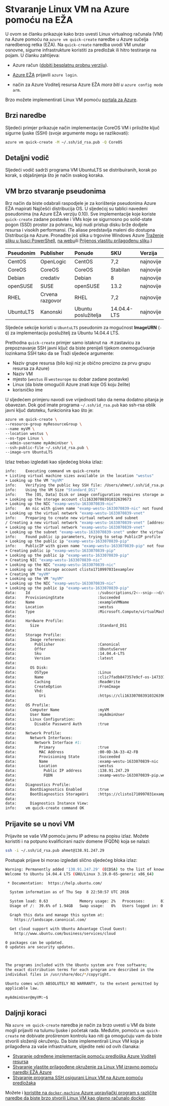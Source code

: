 <properties
   pageTitle="Stvaranje Linux VM na Azure pomoću na EŽA | Microsoft Azure"
   description="Stvaranje Linux VM na Azure pomoću na EŽA."
   services="virtual-machines-linux"
   documentationCenter=""
   authors="vlivech"
   manager="timlt"
   editor=""/>

<tags
   ms.service="virtual-machines-linux"
   ms.devlang="NA"
   ms.topic="hero-article"
   ms.tgt_pltfrm="vm-linux"
   ms.workload="infrastructure"
   ms.date="10/27/2016"
   ms.author="v-livech"/>


# <a name="create-a-linux-vm-on-azure-by-using-the-cli"></a>Stvaranje Linux VM na Azure pomoću na EŽA

U ovom se članku prikazuje kako brzo uvesti Linux virtualnog računala (VM) na Azure pomoću na `azure vm quick-create` naredbe u Azure sučelja naredbenog retka (EŽA). Na `quick-create` naredba uvodi VM unutar osnovne, sigurne infrastrukture koristiti za predložak ili hitro testiranje na pojam. U članku zahtijeva:

- Azure račun ([dobiti besplatnu probnu verziju](https://azure.microsoft.com/pricing/free-trial/)).

- [Azure EŽA](../xplat-cli-install.md) prijavili `azure login`.

- način za Azure Voditelj resursa Azure EŽA _mora biti u_ `azure config mode arm`.

Brzo možete implementirati Linux VM pomoću [portala za Azure](virtual-machines-linux-quick-create-portal.md).

## <a name="quick-commands"></a>Brzi naredbe

Sljedeći primjer prikazuje način implementacije CoreOS VM i priložite ključ sigurne ljuske (SSH) (svoje argumente mogu se razlikovati):

```bash
azure vm quick-create -M ~/.ssh/id_rsa.pub -Q CoreOS
```

## <a name="detailed-walkthrough"></a>Detaljni vodič

Sljedeći vodič sadrži programa VM UbuntuLTS se distribuiranih, korak po korak, s objašnjenja što je način svakog koraka.

## <a name="vm-quick-create-aliases"></a>VM brzo stvaranje pseudonima

Brz način da biste odabrali raspodjele je za korištenje pseudonima Azure EŽA mapirati Najčešći distribucija OS. U sljedećoj su tablici navedeni pseudonima (na Azure EŽA verziju 0.10). Sve implementacije koje koriste `quick-create` zadane postavke i VMs koje se sigurnosno po solid-state pogon (SSD) prostor za pohranu, koji nudi pristup disku brže dodjele resursa i visokih performansi. (Te aliase predstavlja maleni dio dostupna Distribucija na Azure. Pronađite još slika u trgovine Windows Azure [Traženje sliku u ljusci PowerShell](virtual-machines-linux-cli-ps-findimage.md), [na webu](https://azure.microsoft.com/marketplace/virtual-machines/)ili [Prijenos vlastitu prilagođenu sliku](virtual-machines-linux-create-upload-generic.md).)

| Pseudonim     | Publisher | Ponude        | SKU         | Verzija |
|:----------|:----------|:-------------|:------------|:--------|
| CentOS    | OpenLogic | CentOS       | 7,2         | najnovije  |
| CoreOS    | CoreOS    | CoreOS       | Stabilan      | najnovije  |
| Debian    | credativ  | Debian       | 8           | najnovije  |
| openSUSE  | SUSE      | openSUSE     | 13.2        | najnovije  |
| RHEL      | Crvena razgovor    | RHEL         | 7,2         | najnovije  |
| UbuntuLTS | Kanonski | Ubuntu poslužitelja | 14.04.4-LTS | najnovije  |

Sljedeće sekcije koristi u `UbuntuLTS` pseudonim za mogućnost **ImageURN** (`-Q`) za implementaciju poslužitelj za Ubuntu 14.04.4 LTS.

Prethodna `quick-create` primjer samo istaknut na `-M` zastavicu za prepoznavanje SSH javni ključ da biste prenijeli tijekom onemogućivanje lozinkama SSH tako da se Traži sljedeće argumente:

- Naziv grupe resursa (bilo koji niz je obično precizno za prvu grupu resursa za Azure)
- Naziv VM
- mjesto (`westus` ili `westeurope` su dobar zadane postavke)
- Linux (da biste omogućili Azure znati koje OS koju želite)
- korisničko ime

U sljedećem primjeru navodi sve vrijednosti tako da nema dodatno pitanja je obavezan. Dok god imate programa `~/.ssh/id_rsa.pub` kao ssh-rsa oblik javni ključ datoteku, funkcionira kao što je:

```bash
azure vm quick-create \
--resource-group myResourceGroup \
--name myVM \
--location westus \
--os-type Linux \
--admin-username myAdminUser \
--ssh-public-file ~/.ssh/id_rsa.pub \
--image-urn UbuntuLTS
```

Izlaz trebao izgledati kao sljedećeg bloka izlaz:

```bash
info:    Executing command vm quick-create
+ Listing virtual machine sizes available in the location "westus"
+ Looking up the VM "myVM"
info:    Verifying the public key SSH file: /Users/ahmet/.ssh/id_rsa.pub
info:    Using the VM Size "Standard_DS1"
info:    The [OS, Data] Disk or image configuration requires storage account
+ Looking up the storage account cli16330708391032639673
+ Looking up the NIC "examp-westu-1633070839-nic"
info:    An nic with given name "examp-westu-1633070839-nic" not found, creating a new one
+ Looking up the virtual network "examp-westu-1633070839-vnet"
info:    Preparing to create new virtual network and subnet
/ Creating a new virtual network "examp-westu-1633070839-vnet" [address prefix: "10.0.0.0/16"] with subnet "examp-westu-1633070839-snet" [address prefix: "10.+.1.0/24"]
+ Looking up the virtual network "examp-westu-1633070839-vnet"
+ Looking up the subnet "examp-westu-1633070839-snet" under the virtual network "examp-westu-1633070839-vnet"
info:    Found public ip parameters, trying to setup PublicIP profile
+ Looking up the public ip "examp-westu-1633070839-pip"
info:    PublicIP with given name "examp-westu-1633070839-pip" not found, creating a new one
+ Creating public ip "examp-westu-1633070839-pip"
+ Looking up the public ip "examp-westu-1633070839-pip"
+ Creating NIC "examp-westu-1633070839-nic"
+ Looking up the NIC "examp-westu-1633070839-nic"
+ Looking up the storage account clisto1710997031examplev
+ Creating VM "myVM"
+ Looking up the VM "myVM"
+ Looking up the NIC "examp-westu-1633070839-nic"
+ Looking up the public ip "examp-westu-1633070839-pip"
data:    Id                              :/subscriptions/2<--snip-->d/resourceGroups/exampleResourceGroup/providers/Microsoft.Compute/virtualMachines/exampleVMName
data:    ProvisioningState               :Succeeded
data:    Name                            :exampleVMName
data:    Location                        :westus
data:    Type                            :Microsoft.Compute/virtualMachines
data:
data:    Hardware Profile:
data:      Size                          :Standard_DS1
data:
data:    Storage Profile:
data:      Image reference:
data:        Publisher                   :Canonical
data:        Offer                       :UbuntuServer
data:        Sku                         :14.04.4-LTS
data:        Version                     :latest
data:
data:      OS Disk:
data:        OSType                      :Linux
data:        Name                        :clic7fadb847357e9cf-os-1473374894359
data:        Caching                     :ReadWrite
data:        CreateOption                :FromImage
data:        Vhd:
data:          Uri                       :https://cli16330708391032639673.blob.core.windows.net/vhds/clic7fadb847357e9cf-os-1473374894359.vhd
data:
data:    OS Profile:
data:      Computer Name                 :myVM
data:      User Name                     :myAdminUser
data:      Linux Configuration:
data:        Disable Password Auth       :true
data:
data:    Network Profile:
data:      Network Interfaces:
data:        Network Interface #1:
data:          Primary                   :true
data:          MAC Address               :00-0D-3A-33-42-FB
data:          Provisioning State        :Succeeded
data:          Name                      :examp-westu-1633070839-nic
data:          Location                  :westus
data:            Public IP address       :138.91.247.29
data:            FQDN                    :examp-westu-1633070839-pip.westus.cloudapp.azure.com
data:
data:    Diagnostics Profile:
data:      BootDiagnostics Enabled       :true
data:      BootDiagnostics StorageUri    :https://clisto1710997031examplev.blob.core.windows.net/
data:
data:      Diagnostics Instance View:
info:    vm quick-create command OK
```

## <a name="log-in-to-the-new-vm"></a>Prijavite se u novi VM

Prijavite se vaše VM pomoću javnu IP adresu na popisu izlaz. Možete koristiti i na potpuno kvalificirani naziv domene (FQDN) koja se nalazi:

```bash
ssh -i ~/.ssh/id_rsa.pub ahmet@138.91.247.29
```

Postupak prijave bi morao izgledati slično sljedećeg bloka izlaz:

```bash
Warning: Permanently added '138.91.247.29' (ECDSA) to the list of known hosts.
Welcome to Ubuntu 14.04.4 LTS (GNU/Linux 3.19.0-65-generic x86_64)

 * Documentation:  https://help.ubuntu.com/

  System information as of Thu Sep  8 22:50:57 UTC 2016

  System load: 0.63              Memory usage: 2%   Processes:       81
  Usage of /:  39.6% of 1.94GB   Swap usage:   0%   Users logged in: 0

  Graph this data and manage this system at:
    https://landscape.canonical.com/

  Get cloud support with Ubuntu Advantage Cloud Guest:
    http://www.ubuntu.com/business/services/cloud

0 packages can be updated.
0 updates are security updates.



The programs included with the Ubuntu system are free software;
the exact distribution terms for each program are described in the
individual files in /usr/share/doc/*/copyright.

Ubuntu comes with ABSOLUTELY NO WARRANTY, to the extent permitted by
applicable law.

myAdminUser@myVM:~$
```

## <a name="next-steps"></a>Daljnji koraci

Na `azure vm quick-create` naredba je način za brzo uvesti u VM da biste mogli prijaviti na tulumu ljuske i početak rada. Međutim, pomoću `vm quick-create` ne dobivate proširenom kontrolu kao niti ga omogućuju vam da biste stvorili složeniji okruženju.  Da biste implementirali Linux VM koja je prilagođena za vaše infrastrukture, slijedite neki od ovih članaka:

- [Stvaranje određene implementacije pomoću predloška Azure Voditelj resursa](virtual-machines-linux-cli-deploy-templates.md)
- [Stvaranje vlastite prilagođene okruženje za Linux VM izravno pomoću naredbi EŽA Azure](virtual-machines-linux-create-cli-complete.md)
- [Stvaranje programa SSH osigurani Linux VM na Azure pomoću predložaka](virtual-machines-linux-create-ssh-secured-vm-from-template.md)

Možete i [koristite na `docker-machine` Azure upravljački program s različite naredbe da biste brzo stvorili Linux VM kao glavno računalo docker](virtual-machines-linux-docker-machine.md).
